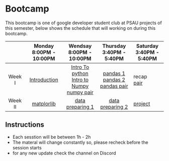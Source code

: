 # Bootcamp

This bootcamp is one of google developer student club at PSAU projects of this semester, below shows the schedule that will working on during this bootcamp. 


|   	|  Monday <br> 8:00PM - 10:00PM	|  Wendsay <br> 8:00PM - 10:00PM	|  Thursday <br> 3:40PM - 5:40PM	|  Saturday <br> 3:40PM - 5:40PM	|
|:-:	|:-:	|:-:	|:-:	|---	|
|  Week I 	|  [Introduction](https://github.com/alkhonain/Bootcamp/blob/main/Materials/Introducation.pdf) 	|   [Intro To python](https://github.com/alkhonain/Bootcamp/blob/main/Materials/intro_to_python.ipynb)<br> [Intro to Numpy](https://github.com/alkhonain/Bootcamp/blob/main/Materials/intro_to_numpy.ipynb) <br> [numpy pair](https://github.com/alkhonain/Bootcamp/blob/main/Pairs/Numpy/numpy-pair.ipynb)	|   [pandas 1](https://github.com/alkhonain/Bootcamp/blob/main/Materials/pandas_intro_1.ipynb)<br>[pandas 2](https://github.com/alkhonain/Bootcamp/blob/main/Materials/pandas_intro_2.ipynb)<br>[pandas pair](https://github.com/alkhonain/Bootcamp/tree/main/Pairs/Pandas)	|  recap <br> [pair]() 	|
|  Week II 	|  [matplorlib](https://github.com/alkhonain/Bootcamp/blob/main/Materials/intro-to-matplotlib.ipynb) 	|   [data preparing 1](https://github.com/alkhonain/Bootcamp/blob/main/Materials/Data%20Preparing.pdf)	|  [data preparing 2](https://github.com/alkhonain/Bootcamp/blob/main/Materials/Data%20Preparing.pdf)	|  [project]() 	|

## Instructions
* Each sesstion will be between 1h - 2h 
* The materal will change constantly so, please recheck before the session starts
* for any new update check the channel on Discord 
